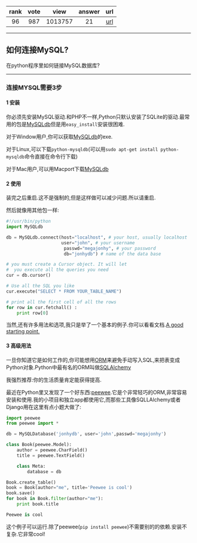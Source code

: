 
| rank | vote | view | answer | url |
|:-:|:-:|:-:|:-:|:-:|
|96|987|1013757|21| [url](http://stackoverflow.com/questions/372885/how-do-i-connect-to-a-mysql-database-in-python) |
***

## 如何连接MySQL?

在python程序里如何链接MySQL数据库?

***

### 连接MYSQL需要3步

#### 1 安装

你必须先安装MySQL驱动.和PHP不一样,Python只默认安装了SQLite的驱动.最常用的包是[MySQLdb](http://pypi.python.org/pypi/MySQL-python/)但是用`easy_install`安装很困难.

对于Window用户,你可以获取[MySQLdb](http://sourceforge.net/project/showfiles.php?group_id=22307)的exe.

对于Linux,可以下载`python-mysqldb`(可以用`sudo apt-get install python-mysqldb`命令直接在命令行下载)

对于Mac用户,可以用Macport下载[MySQLdb](http://stackoverflow.com/questions/1448429/how-to-install-mysqldb-python-data-access-library-to-mysql-on-mac-os-x#1448476)

#### 2 使用

装完之后重启.这不是强制的,但是这样做可以减少问题.所以请重启.

然后就像用其他包一样:

```python
#!/usr/bin/python
import MySQLdb

db = MySQLdb.connect(host="localhost", # your host, usually localhost
                     user="john", # your username
                      passwd="megajonhy", # your password
                      db="jonhydb") # name of the data base

# you must create a Cursor object. It will let
#  you execute all the queries you need
cur = db.cursor()

# Use all the SQL you like
cur.execute("SELECT * FROM YOUR_TABLE_NAME")

# print all the first cell of all the rows
for row in cur.fetchall() :
    print row[0]
```

当然,还有许多用法和选项,我只是举了一个基本的例子.你可以看看文档.[A good starting point.](http://www.mikusa.com/python-mysql-docs/)

#### 3 高级用法

一旦你知道它是如何工作的,你可能想用[ORM](https://en.wikipedia.org/wiki/Object-Relational_Mapping)来避免手动写入SQL,来把表变成Python对象.Python中最有名的ORM叫做[SQLAlchemy](http://www.sqlalchemy.org/)

我强烈推荐:你的生活质量肯定能获得提高.

最近在Python里又发现了一个好东西:[peewee](http://peewee.readthedocs.org/en/latest/index.html).它是个非常轻巧的ORM,非常容易安装和使用.我的小项目和独立app都使用它,而那些工具像SQLLAlchemy或者Django用在这里有点小题大做了:

```python
import peewee
from peewee import *

db = MySQLDatabase('jonhydb', user='john',passwd='megajonhy')

class Book(peewee.Model):
    author = peewee.CharField()
    title = peewee.TextField()

    class Meta:
        database = db

Book.create_table()
book = Book(author="me", title='Peewee is cool')
book.save()
for book in Book.filter(author="me"):
    print book.title

Peewee is cool
```

这个例子可以运行.除了peewee(`pip install peewee`)不需要别的的依赖.安装不复杂.它非常cool!